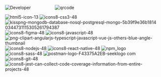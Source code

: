 


![Developer](https://github.com/GuillaumeSere/GuillaumeSere/assets/75996200/dba19280-6fdc-403e-896e-6e16d5bfac17) &nbsp;&nbsp;&nbsp;&nbsp;&nbsp;&nbsp;&nbsp;&nbsp;&nbsp;&nbsp;&nbsp;&nbsp;&nbsp;&nbsp;&nbsp;&nbsp;&nbsp;&nbsp;  ![qrcode](https://user-images.githubusercontent.com/75996200/215116847-53751d32-f597-4a5e-859e-1190b395cedd.png)



![html5-icon-13](https://github.com/GuillaumeSere/GuillaumeSere/assets/75996200/32611819-735a-425a-991c-d39d2c5e0dc7)  ![icons8-css3-48](https://github.com/GuillaumeSere/GuillaumeSere/assets/75996200/c9e44ec5-ee61-4f09-bcdd-55ad8b3ab90f)  ![kisspng-mongodb-database-nosql-postgresql-mongo-5b39f9e36b1814 0344731115305261794387](https://github.com/GuillaumeSere/GuillaumeSere/assets/75996200/d2c2a367-be76-422b-89e8-0601c2de434c)  ![icons8-figma-48](https://github.com/GuillaumeSere/GuillaumeSere/assets/75996200/7bfd0205-017a-4b7c-b4cd-317bff336fe9) ![icons8-javascript-48](https://github.com/GuillaumeSere/GuillaumeSere/assets/75996200/5897eb35-1ef0-4dca-9875-a63835df9a77)  ![png-clipart-angularjs-typescript-javascript-vue-js-others-blue-angle-thumbnail](https://github.com/GuillaumeSere/GuillaumeSere/assets/75996200/0930e192-8911-4be2-8f58-f61688190da5)  ![icons8-nodejs-48](https://github.com/GuillaumeSere/GuillaumeSere/assets/75996200/7f1de38f-f9ee-488d-9712-3274f3221983)  ![icons8-react-native-48](https://github.com/GuillaumeSere/GuillaumeSere/assets/75996200/896b4948-eabb-4fbc-9801-278d840134fa)  ![npm_logo](https://github.com/GuillaumeSere/GuillaumeSere/assets/75996200/9815eca6-1057-4c9c-b84a-2c8e937c489a)   ![icons8-sass-48](https://github.com/GuillaumeSere/GuillaumeSere/assets/75996200/a3d4fd98-59c2-41b8-9bd1-2a22df577408)  ![postman-logo-F43375A2EB-seeklogo com](https://github.com/GuillaumeSere/GuillaumeSere/assets/75996200/5004d6cb-47cd-4f43-9715-c47fee72bb9a)  ![icons8-git-48](https://github.com/GuillaumeSere/GuillaumeSere/assets/75996200/9152bbbb-33cf-4212-9fdd-ba051dd9b652)  ![icons8-jest-can-collect-code-coverage-information-from-entire-projects-48](https://github.com/GuillaumeSere/GuillaumeSere/assets/75996200/ac7ae3db-3166-4c16-b400-8f585652c5f6)











 


